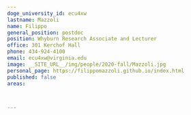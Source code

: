 ```yaml
---
doge_university_id: ecu4xw
lastname: Mazzoli
name: Filippo
general_position: postdoc
position: Whyburn Research Associate and Lecturer
office: 301 Kerchof Hall
phone: 434-924-4100
email: ecu4xw@virginia.edu
image: __SITE_URL__/img/people/2020-fall/Mazzoli.jpg
personal_page: https://filippomazzoli.github.io/index.html
published: false
areas:



---
```

